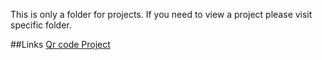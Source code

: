 This is only a folder for projects. If you need to view a project please visit specific folder.

##Links
[Qr code Project](qr-code-component-main)
